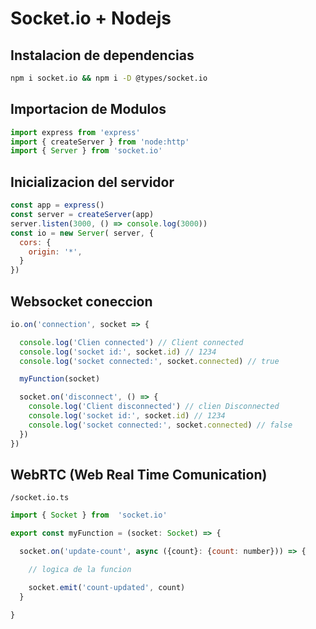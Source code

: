 # Socket.io + Nodejs

## Instalacion de dependencias

```bash
npm i socket.io && npm i -D @types/socket.io
```

## Importacion de Modulos

```javascript
import express from 'express'
import { createServer } from 'node:http'
import { Server } from 'socket.io'
```

## Inicializacion del servidor

```javascript
const app = express()
const server = createServer(app)
server.listen(3000, () => console.log(3000))
const io = new Server( server, {
  cors: {
    origin: '*',
  }
})
```

## Websocket coneccion

```javascript
io.on('connection', socket => {

  console.log('Clien connected') // Client connected
  console.log('socket id:', socket.id) // 1234
  console.log('socket connected:', socket.connected) // true

  myFunction(socket)

  socket.on('disconnect', () => {
    console.log('Client disconnected') // clien Disconnected
    console.log('socket id:', socket.id) // 1234
    console.log('socket connected:', socket.connected) // false
  })
})
```

## WebRTC (Web Real Time Comunication)

`/socket.io.ts`

```javascript
import { Socket } from  'socket.io'

export const myFunction = (socket: Socket) => {

  socket.on('update-count', async ({count}: {count: number})) => {

    // logica de la funcion

    socket.emit('count-updated', count)
  }

}
```


